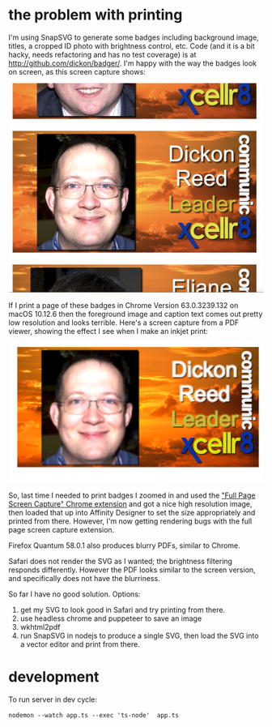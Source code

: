 # the problem with printing

I'm using SnapSVG to generate some badges including background image, titles, a cropped ID photo with brightness control, etc. Code (and it is a bit hacky, needs refactoring and has no test coverage) is at http://github.com/dickon/badger/. I'm happy with the way the badges look on screen, as this screen capture shows:

![Nice screenshot](screenshot.png)

If I print a page of these badges in Chrome Version 63.0.3239.132 on macOS 10.12.6 then the foreground image and caption text comes out pretty low resolution and looks terrible. Here's a screen capture from a PDF viewer, showing the effect I see when I make an inkjet print:

![Partially blurry PDF capture](badpdf.png)

 So, last time I needed to print badges I zoomed in and used the ["Full Page Screen Capture" Chrome extension](https://chrome.google.com/webstore/detail/full-page-screen-capture/fdpohaocaechififmbbbbbknoalclacl) and got a nice high resolution image,
 then loaded that up into Affinity Designer to set the size appropriately and printed from there. However, I'm now getting rendering bugs with 
 the full page screen capture extension. 

Firefox Quantum 58.0.1 also produces blurry PDFs, similar to Chrome.


Safari does not render the SVG as I wanted; the brightness filtering responds differently. However the PDF looks similar to the screen version,
and specifically does not have the blurriness.

So far I have no good solution. Options:

1. get my SVG to look good in Safari and try printing from there.
2. use headless chrome and puppeteer to save an image
3. wkhtml2pdf
4. run SnapSVG in nodejs to produce a single SVG, then load the SVG into a vector editor and print from there.

# development
To run server in dev cycle:

    nodemon --watch app.ts --exec 'ts-node'  app.ts

